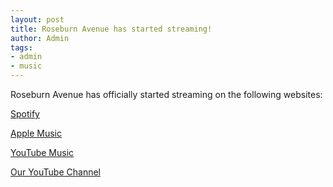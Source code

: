 ```yaml
---
layout: post
title: Roseburn Avenue has started streaming!
author: Admin
tags:
- admin
- music
---
```


Roseburn Avenue has officially started streaming on the following websites:

[Spotify](https://open.spotify.com/artist/5LYyBC2tDZ7QGORTwZw0Vd?si=CEuVDTgJR0eokxP2YuL2ZQ "Spotify")

[Apple Music](https://music.apple.com/us/artist/roseburn-avenue/1612679071 "Apple Music")

[YouTube Music](https://music.youtube.com/channel/UC-TspnMJQqCkfGpZ-depXQg?feature=share "YouTube Music")

[Our YouTube Channel](https://www.youtube.com/channel/UCIPZv46EtCM1GkrVzm1BnZA "Our YouTube channel")
